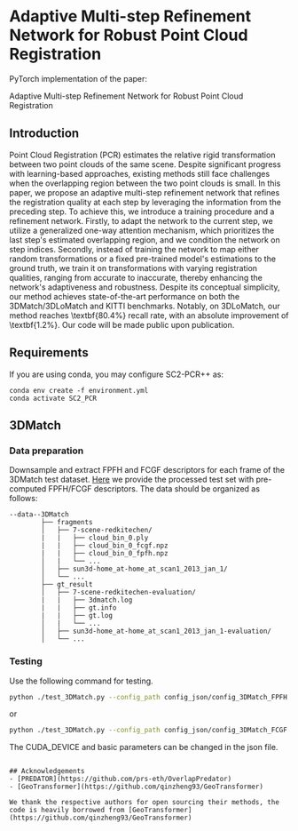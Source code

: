 # Adaptive Multi-step Refinement Network for Robust Point Cloud Registration

PyTorch implementation of the paper:

Adaptive Multi-step Refinement Network for Robust Point Cloud Registration

## Introduction

Point Cloud Registration (PCR) estimates the relative rigid transformation between two point clouds of the same scene. Despite significant progress with learning-based approaches, existing methods still face challenges when the overlapping region between the two point clouds is small. In this paper, we propose an adaptive multi-step refinement network that refines the registration quality at each step by leveraging the information from the preceding step. To achieve this, we introduce a training procedure and a refinement network. Firstly, to adapt the network to the current step, we utilize a generalized one-way attention mechanism, which prioritizes the last step's estimated overlapping region, and we condition the network on step indices. Secondly, instead of training the network to map either random transformations or a fixed pre-trained model's estimations to the ground truth, we train it on transformations with varying registration qualities, ranging from accurate to inaccurate, thereby enhancing the network's adaptiveness and robustness. Despite its conceptual simplicity, our method achieves state-of-the-art performance on both the 3DMatch/3DLoMatch and KITTI benchmarks. Notably, on 3DLoMatch, our method reaches \textbf{80.4\%} recall rate, with an absolute improvement of \textbf{1.2\%}. Our code will be made public upon publication.

## Requirements

If you are using conda, you may configure SC2-PCR++ as:

    conda env create -f environment.yml
    conda activate SC2_PCR
    
## 3DMatch

### Data preparation

Downsample and extract FPFH and FCGF descriptors for each frame of the 3DMatch test dataset. [Here](https://drive.google.com/file/d/1kRwuTHlNPr9siENcEMddCO23Oaq0cz-X/view?usp=sharing) we provide the processed test set with pre-computed FPFH/FCGF descriptors. The data should be organized as follows:

```
--data--3DMatch                
        ├── fragments                 
        │   ├── 7-scene-redkitechen/
        |   |   ├── cloud_bin_0.ply
        |   |   ├── cloud_bin_0_fcgf.npz
        |   |   ├── cloud_bin_0_fpfh.npz
        │   |   └── ...      
        │   ├── sun3d-home_at-home_at_scan1_2013_jan_1/      
        │   └── ...                
        ├── gt_result                   
        │   ├── 7-scene-redkitechen-evaluation/   
        |   |   ├── 3dmatch.log
        |   |   ├── gt.info
        |   |   ├── gt.log
        │   |   └── ...
        │   ├── sun3d-home_at-home_at_scan1_2013_jan_1-evaluation/
        │   └── ...                               
```

### Testing

Use the following command for testing.

```bash
python ./test_3DMatch.py --config_path config_json/config_3DMatch_FPFH.json
```
or
```bash
python ./test_3DMatch.py --config_path config_json/config_3DMatch_FCGF.json
```

The CUDA_DEVICE and basic parameters can be changed in the json file.

```

## Acknowledgements
- [PREDATOR](https://github.com/prs-eth/OverlapPredator)
- [GeoTransformer](https://github.com/qinzheng93/GeoTransformer)

We thank the respective authors for open sourcing their methods, the code is heavily borrowed from [GeoTransformer](https://github.com/qinzheng93/GeoTransformer)
